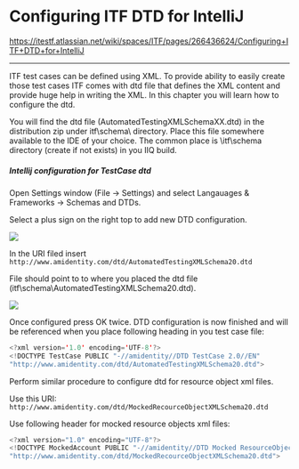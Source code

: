 # Configuring ITF DTD for IntelliJ

<https://itestf.atlassian.net/wiki/spaces/ITF/pages/266436624/Configuring+ITF+DTD+for+IntelliJ>

* * *

ITF test cases can be defined using XML. To provide ability to easily create those test cases ITF comes with dtd file that defines the XML content and provide huge help in writing the XML. In this chapter you will learn how to configure the dtd.

You will find the dtd file (AutomatedTestingXMLSchemaXX.dtd) in the distribution zip under itf\\schema\\ directory. Place this file somewhere available to the IDE of your choice. The common place is \\itf\\schema directory (create if not exists) in you IIQ build.

##### Intellij configuration for TestCase dtd

Open Settings window (File → Settings) and select Langauages & Frameworks → Schemas and DTDs.

Select a plus sign on the right top to add new DTD configuration.

![](https://itestf.atlassian.net/wiki/download/attachments/266436624/Screenshot_20221211_122945.png?version=1&modificationDate=1690355982684&cacheVersion=1&api=v2)

In the URI filed insert `http://www.amidentity.com/dtd/AutomatedTestingXMLSchema20.dtd`

File should point to to where you placed the dtd file (itf\\schema\\AutomatedTestingXMLSchema20.dtd).

![](https://itestf.atlassian.net/wiki/download/attachments/266436624/dtd%20config%20intellij.png?version=2&modificationDate=1690356966733&cacheVersion=1&api=v2)

Once configured press OK twice. DTD configuration is now finished and will be referenced when you place following heading in you test case file:

```java
<?xml version='1.0' encoding='UTF-8'?>
<!DOCTYPE TestCase PUBLIC "-//amidentity//DTD TestCase 2.0//EN" 
"http://www.amidentity.com/dtd/AutomatedTestingXMLSchema20.dtd">
```

Perform similar procedure to configure dtd for resource object xml files.

Use this URI: `http://www.amidentity.com/dtd/MockedRecourceObjectXMLSchema20.dtd`

Use following header for mocked resource objects xml files:

```java
<?xml version="1.0" encoding="UTF-8"?>
<!DOCTYPE MockedAccount PUBLIC "-//amidentity//DTD Mocked ResourceObject 2.0//EN" 
"http://www.amidentity.com/dtd/MockedRecourceObjectXMLSchema20.dtd">
```